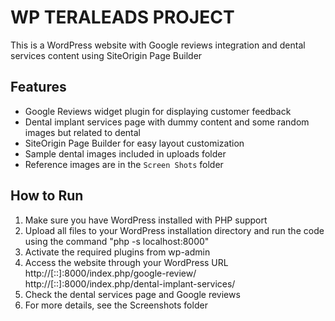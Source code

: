 # WP TERALEADS PROJECT

This is a WordPress website with Google reviews integration and dental services content using SiteOrigin Page Builder

## Features

- Google Reviews widget plugin for displaying customer feedback
- Dental implant services page with dummy content and some random images but related to dental
- SiteOrigin Page Builder for easy layout customization
- Sample dental images included in uploads folder
- Reference images are in the `Screen Shots` folder

## How to Run
1. Make sure you have WordPress installed with PHP support
2. Upload all files to your WordPress installation directory and run the code using the command "php -s localhost:8000"
3. Activate the required plugins from wp-admin
4. Access the website through your WordPress URL
http://[::]:8000/index.php/google-review/
http://[::]:8000/index.php/dental-implant-services/
5. Check the dental services page and Google reviews
6. For more details, see the Screenshots folder 

